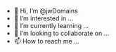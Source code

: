 - 👋 Hi, I’m @jwDomains
- 👀 I’m interested in ...
- 🌱 I’m currently learning ...
- 💞️ I’m looking to collaborate on ...
- 📫 How to reach me ...

<!---
jwDomains/jwDomains is a ✨ special ✨ repository because its `README.md` (this file) appears on your GitHub profile.
You can click the Preview link to take a look at your changes.
--->
